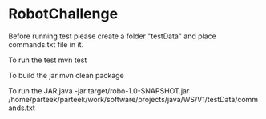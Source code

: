 # RobotChallenge

Before running test please create a folder "testData" and place commands.txt file in it.

To run the test
mvn test


To build the jar 
mvn clean package

To run the JAR
java -jar target/robo-1.0-SNAPSHOT.jar /home/parteek/parteek/work/software/projects/java/WS/V1/testData/commands.txt


